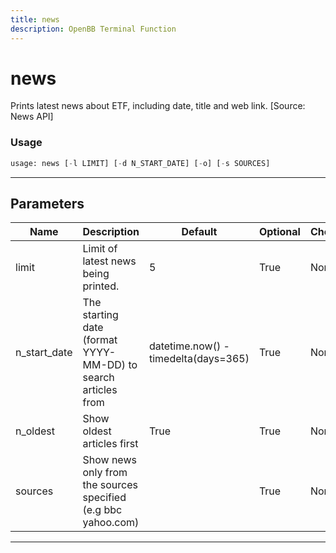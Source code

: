 ```yaml
---
title: news
description: OpenBB Terminal Function
---
```


# news

Prints latest news about ETF, including date, title and web link. [Source: News API]

### Usage 
```python
usage: news [-l LIMIT] [-d N_START_DATE] [-o] [-s SOURCES]
```
---
## Parameters

| Name | Description | Default | Optional | Choices |
| ---- | ----------- | ------- | -------- | ------- |
| limit | Limit of latest news being printed. | 5 | True | None |
| n_start_date | The starting date (format YYYY-MM-DD) to search articles from | datetime.now() - timedelta(days=365) | True | None |
| n_oldest | Show oldest articles first | True | True | None |
| sources | Show news only from the sources specified (e.g bbc yahoo.com) |  | True | None |
---
